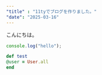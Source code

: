```yaml
---
"title" : "11tyでブログを作りました。"
"date": "2025-03-16"
---
```

こんにちは。

```javascript
console.log("hello");
```

```ruby
def test
@user = User.all
end
```